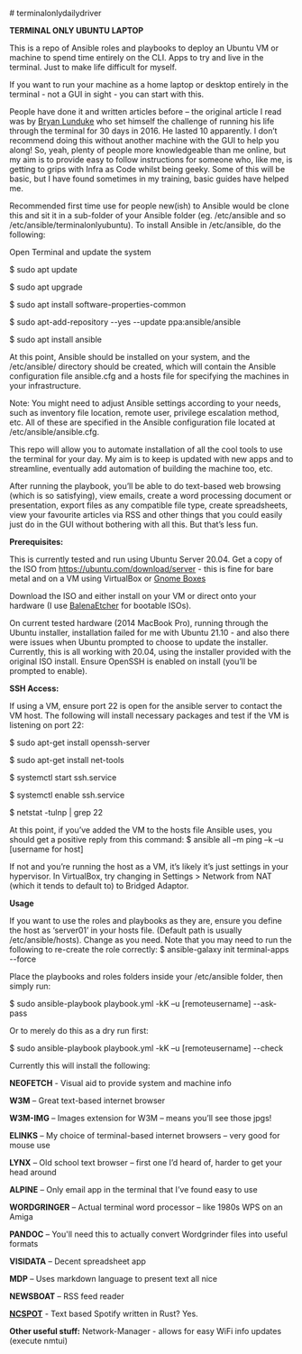 \# terminalonlydailydriver

**TERMINAL ONLY UBUNTU LAPTOP**

This is a repo of Ansible roles and playbooks to deploy an Ubuntu VM or machine to spend time entirely on the CLI. Apps to try and live in the terminal. Just to make life difficult for myself. 

If you want to run your machine as a home laptop or desktop entirely in the terminal - not a GUI in sight - you can start with this.

People have done it and written articles before – the original article I read was by [Bryan Lunduke](https://www.networkworld.com/article/3085139/30-days-in-a-terminal-day-1-the-essentials.html) who set himself the challenge of running his life through the terminal for 30 days in 2016. He lasted 10 apparently. I don’t recommend doing this without another machine with the GUI to help you along! So, yeah, plenty of people more knowledgeable than me online, but my aim is to provide easy to follow instructions for someone who, like me, is getting to grips with Infra as Code whilst being geeky. Some of this will be basic, but I have found sometimes in my training, basic guides have helped me.

Recommended first time use for people new(ish) to Ansible would be clone this and sit it in a sub-folder of your Ansible folder (eg. /etc/ansible and so /etc/ansible/terminalonlyubuntu). To install Ansible in /etc/ansible, do the following:

Open Terminal and update the system

$ sudo apt update

$ sudo apt upgrade

$ sudo apt install software-properties-common

$ sudo apt-add-repository --yes --update ppa:ansible/ansible

$ sudo apt install ansible

At this point, Ansible should be installed on your system, and the /etc/ansible/ directory should be created, which will contain the Ansible configuration file ansible.cfg and a hosts file for specifying the machines in your infrastructure.

Note: You might need to adjust Ansible settings according to your needs, such as inventory file location, remote user, privilege escalation method, etc. All of these are specified in the Ansible configuration file located at /etc/ansible/ansible.cfg.

This repo will allow you to automate installation of all the cool tools to use the terminal for your day. My aim is to keep is updated with new apps and to streamline, eventually add automation of building the machine too, etc. 

After running the playbook, you’ll be able to do text-based web browsing (which is so satisfying), view emails, create a word processing document or presentation, export files as any compatible file type, create spreadsheets, view your favourite articles via RSS and other things that you could easily just do in the GUI without bothering with all this. But that’s less fun. 

**Prerequisites:**

This is currently tested and run using Ubuntu Server 20.04. Get a copy of the ISO from <https://ubuntu.com/download/server> - this is fine for bare metal and on a VM using VirtualBox or [Gnome Boxes](https://help.gnome.org/users/gnome-boxes/stable/)

Download the ISO and either install on your VM or direct onto your hardware (I use [BalenaEtcher](https://www.balena.io/etcher/) for bootable ISOs). 

On current tested hardware (2014 MacBook Pro), running through the Ubuntu installer, installation failed for me with Ubuntu 21.10 - and also there were issues when Ubuntu prompted to choose to update the installer. Currently, this is all working with 20.04, using the installer provided with the original ISO install. Ensure OpenSSH is enabled on install (you’ll be prompted to enable). 

**SSH Access:**

If using a VM, ensure port 22 is open for the ansible server to contact the VM host. The following will install necessary packages and test if the VM is listening on port 22:

$ sudo apt-get install openssh-server

$ sudo apt-get install net-tools

$ systemctl start ssh.service 

$ systemctl enable ssh.service

$ netstat -tulnp | grep 22

At this point, if you’ve added the VM to the hosts file Ansible uses, you should get a positive reply from this command:
$ ansible all –m ping –k –u [username for host]

If not and you’re running the host as a VM, it’s likely it’s just settings in your hypervisor. In VirtualBox, try changing in Settings > Network from NAT (which it tends to default to) to Bridged Adaptor.

**Usage**

If you want to use the roles and playbooks as they are, ensure you define the host as ‘server01’ in your hosts file. (Default path is usually /etc/ansible/hosts). Change as you need.
Note that you may need to run the following to re-create the role correctly:
$ ansible-galaxy init terminal-apps --force

Place the playbooks and roles folders inside your /etc/ansible folder, then simply run:

$ sudo ansible-playbook playbook.yml -kK –u [remoteusername] --ask-pass

Or to merely do this as a dry run first:

$ sudo ansible-playbook playbook.yml -kK –u [remoteusername] --check

Currently this will install the following:

**NEOFETCH** - Visual aid to provide system and machine info

**W3M** – Great text-based internet browser

**W3M-IMG** – Images extension for W3M – means you’ll see those jpgs!

**ELINKS** – My choice of terminal-based internet browsers – very good for mouse use

**LYNX** – Old school text browser – first one I’d heard of, harder to get your head around

**ALPINE** – Only email app in the terminal that I’ve found easy to use

**WORDGRINGER** – Actual terminal word processor – like 1980s WPS on an Amiga

**PANDOC** – You'll need this to actually convert Wordgrinder files into useful formats

**VISIDATA** – Decent spreadsheet app 

**MDP** – Uses markdown language to present text all nice

**NEWSBOAT** – RSS feed reader

[**NCSPOT**](https://snapcraft.io/ncspot) - Text based Spotify written in Rust? Yes.


**Other useful stuff:**
Network-Manager - allows for easy WiFi info updates (execute nmtui)


